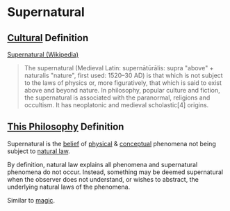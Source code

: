 # Supernatural

## [Cultural](./culture.md) Definition

<a href="http://en.wikipedia.org/wiki/Supernatural" target="_blank">Supernatural (Wikipedia)</a>

> The supernatural (Medieval Latin: supernātūrālis: supra "above" + naturalis "nature", first used: 1520–30 AD) is that which is not subject to the laws of physics or, more figuratively, that which is said to exist above and beyond nature. In philosophy, popular culture and fiction, the supernatural is associated with the paranormal, religions and occultism. It has neoplatonic and medieval scholastic[4] origins.

## [This Philosophy](./this-philosophy.md) Definition

Supernatural is the [belief](./belief.md) of [physical](physical-system.md) & [conceptual](./conceptual-system.md) phenomena not being subject to [natural law](./natural-law.md).

By definition, natural law explains all phenomena and supernatural phenomena do not occur. Instead, something may be deemed supernatural when the observer does not understand, or wishes to abstract, the underlying natural laws of the phenomena.

Similar to [magic](./magic.md).
